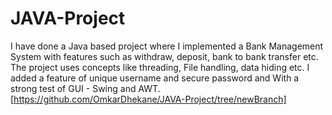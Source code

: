 # JAVA-Project
I have done a Java based project where I implemented a Bank Management System with features such as withdraw, deposit, bank to bank transfer etc. The project uses concepts like threading, File handling, data hiding etc. I added  a feature of  unique username and secure password and With a strong test of GUI - Swing and AWT.
[https://github.com/OmkarDhekane/JAVA-Project/tree/newBranch]
